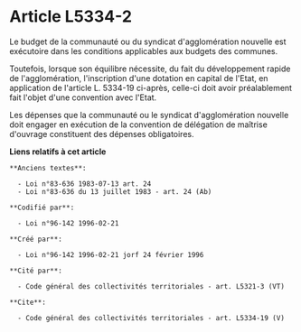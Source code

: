 # Article L5334-2

Le budget de la communauté ou du syndicat d'agglomération nouvelle est exécutoire dans les conditions applicables aux budgets
des communes. 

Toutefois, lorsque son équilibre nécessite, du fait du développement rapide de l'agglomération, l'inscription d'une dotation
en capital de l'Etat, en application de l'article L. 5334-19 ci-après, celle-ci doit avoir préalablement fait l'objet d'une
convention avec l'Etat. 

Les dépenses que la communauté ou le syndicat d'agglomération nouvelle doit engager en exécution de la convention de
délégation de maîtrise d'ouvrage constituent des dépenses obligatoires.

**Liens relatifs à cet article**

	**Anciens textes**:

	  - Loi n°83-636 1983-07-13 art. 24
	  - Loi n°83-636 du 13 juillet 1983 - art. 24 (Ab)

	**Codifié par**:

	  - Loi n°96-142 1996-02-21

	**Créé par**:

	  - Loi n°96-142 1996-02-21 jorf 24 février 1996

	**Cité par**:

	  - Code général des collectivités territoriales - art. L5321-3 (VT)

	**Cite**:

	  - Code général des collectivités territoriales - art. L5334-19 (V)
